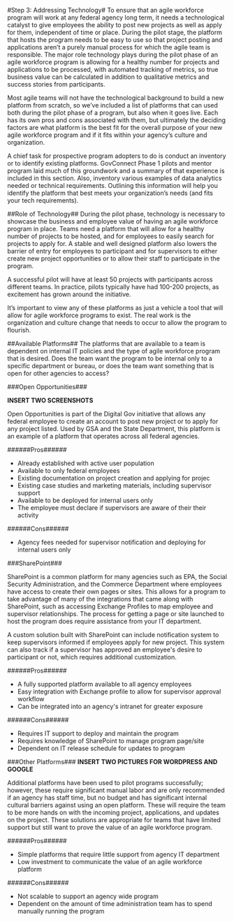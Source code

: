 #Step 3: Addressing Technology#
To ensure that an agile workforce program will work at any federal agency long term, it needs a technological catalyst to give employees the ability to post new projects as well as apply for them, independent of time or place.  During the pilot stage, the platform that hosts the program needs to be easy to use so that project posting and applications aren’t a purely manual process for which the agile team is responsible. The major role technology plays during the pilot phase of an agile workforce program is allowing for a healthy number for projects and applications to be processed, with automated tracking of metrics, so true business value can be calculated in addition to qualitative metrics and success stories from participants. 

Most agile teams will not have the technological background to build a new platform from scratch, so we’ve included a list of platforms that can used both during the pilot phase of a program, but also when it goes live. Each has its own pros and cons associated with them, but ultimately the deciding factors are what platform is the best fit for the overall purpose of your new agile workforce program and if it fits within your agency’s culture and organization. 

A chief task for prospective program adopters to do is conduct an inventory or to identify existing platforms. GovConnect Phase 1 pilots and mentor program laid much of this groundwork and a summary of that experience is included in this section. Also, inventory various examples of data analytics needed or technical requirements. Outlining this information will help you identify the platform that best meets your organization’s needs (and fits your tech requirements).

##Role of Technology##
During the pilot phase, technology is necessary to showcase the business and employee value of having an agile workforce program in place. Teams need a platform that will allow for a healthy number of projects to be hosted, and for employees to easily search for projects to apply for. A stable and well designed platform also lowers the barrier of entry for employees to participant and for supervisors to either create new project opportunities or to allow their staff to participate in the program. 

A successful pilot will have at least 50 projects with participants across different teams.  In practice, pilots typically have had 100-200 projects, as excitement has grown around the initiative.

It’s important to view any of these platforms as just a vehicle a tool that will allow for agile workforce programs to exist. The real work is the organization and culture change that needs to occur to allow the program to flourish.


##Available Platforms##
The platforms that are available to a team is dependent on internal IT policies and the type of agile workforce program that is desired. Does the team want the program to be internal only to a specific department or bureau, or does the team want something that is open for other agencies to access? 

###Open Opportunities###

**INSERT TWO SCREENSHOTS**

Open Opportunities is part of the Digital Gov initiative that allows any federal employee to create an account to post new project or to apply for any project listed. Used by GSA and the State Department, this platform is an example of a platform that operates across all federal agencies. 

######Pros######
* Already established with active user population
* Available to only federal employees
* Existing documentation on project creation and applying for projec
* Existing case studies and marketing materials, including supervisor support
* Available to be deployed for internal users only 
* The employee must declare if  supervisors are aware of their their activity

######Cons######
* Agency fees needed for supervisor notification and deploying for internal users only

###SharePoint###

SharePoint is a common platform for many agencies such as EPA, the Social Security Administration, and the Commerce Department where employees have access to create their own pages or sites. This allows for a program to take advantage of many of the integrations that came along with SharePoint, such as accessing Exchange Profiles to map employee and supervisor relationships. The process for getting a page or site launched to host the program does require assistance from your IT department. 

A custom solution built with SharePoint can include notification system to keep supervisors informed if employees apply for new project. This system can also track if a supervisor has approved an employee's desire to participant or not, which requires additional customization.

######Pros######
* A fully supported platform available to all agency employees
* Easy integration with Exchange profile to allow for supervisor approval workflow
* Can be integrated into an agency's intranet for greater exposure

######Cons######
* Requires IT support to deploy and maintain the program
* Requires knowledge of SharePoint to manage program page/site
* Dependent on IT release schedule for updates to program

###Other Platforms###
**INSERT TWO PICTURES FOR WORDPRESS AND GOOGLE**

Additional platforms have been used to pilot programs successfully; however, these require significant manual labor and are only recommended if an agency has staff time, but no budget and has significant internal cultural barriers against using an open platform. These will require the team to be more hands on with the incoming project, applications, and updates on the project. These solutions are appropriate for teams that have limited support but still want to prove the value of an agile workforce program.

######Pros######
* Simple platforms that require little support from agency IT department
* Low investment to communicate the value of an agile workforce platform

######Cons######
* Not scalable to support an agency wide program
* Dependent on the amount of time administration team has to spend manually running the program


